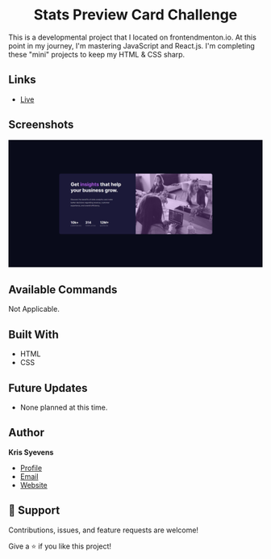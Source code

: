 <h1 align="center">Stats Preview Card Challenge</h1>

<p>
  This is a developmental project that I located on frontendmenton.io. At this point in my journey, I'm mastering JavaScript and React.js. I'm completing these "mini" projects to keep my HTML & CSS sharp.
</p>

## Links

- [Live](https://kris-syevens.github.io/Front-End-Mentor-Challenges/Stats-Preview-Card-Challenge)



## Screenshots

![Home Page](images/Preview.png)



## Available Commands

Not Applicable.

## Built With

- HTML
- CSS

## Future Updates

- None planned at this time.

## Author

**Kris Syevens**

- [Profile](https://github.com/Kris-Syevens "Kris Syevens")
- [Email](mailto:kris@syevens.com?subject=Hi "Hi!")
- [Website](http://syevens.com "Welcome")

## 🤝 Support

Contributions, issues, and feature requests are welcome!

Give a ⭐️ if you like this project!
